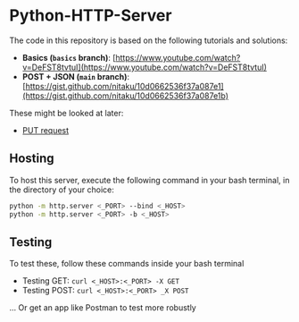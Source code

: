 # Python-HTTP-Server

The code in this repository is based on the following tutorials and solutions:
* **Basics (`basics` branch)**: [https://www.youtube.com/watch?v=DeFST8tvtuI](https://www.youtube.com/watch?v=DeFST8tvtuI)
* **POST + JSON (`main` branch)**: [https://gist.github.com/nitaku/10d0662536f37a087e1](https://gist.github.com/nitaku/10d0662536f37a087e1b)

These might be looked at later:
* [PUT request](https://gist.github.com/mildred/67d22d7289ae8f16cae7)

## Hosting
To host this server, execute the following command in your bash terminal, in the directory of your choice:
```sh
python -m http.server <_PORT> --bind <_HOST>
python -m http.server <_PORT> -b <_HOST>
```

## Testing
To test these, follow these commands inside your bash terminal
- Testing GET: `curl <_HOST>:<_PORT> -X GET`
- Testing POST: `curl <_HOST>:<_PORT> _X POST`

... Or get an app like Postman to test more robustly